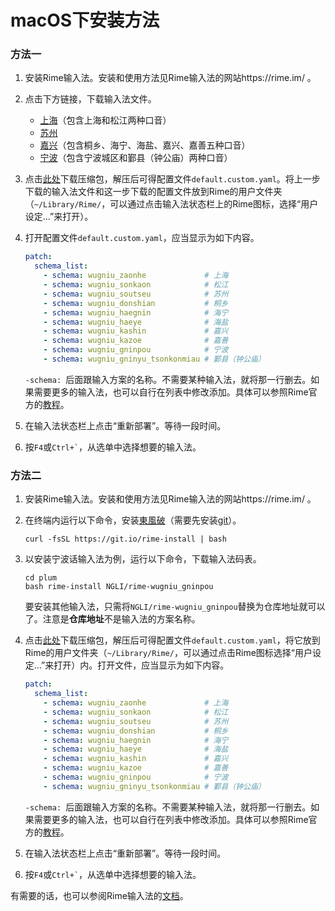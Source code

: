 # macOS下安装方法

### 方法一

1. 安装Rime输入法。安装和使用方法见Rime输入法的网站https://rime.im/ 。

2. 点击下方链接，下载输入法文件。

    - [上海](https://codeload.github.com/NGLI/rime-wugniu_zaonhe/zip/master)（包含上海和松江两种口音）
    - [苏州](https://codeload.github.com/NGLI/rime-wugniu_soutseu/zip/master)
    - [嘉兴](https://codeload.github.com/NGLI/rime-wugniu_kashin/zip/master)（包含桐乡、海宁、海盐、嘉兴、嘉善五种口音）
    - [宁波](https://codeload.github.com/NGLI/rime-wugniu_gninpou/zip/master)（包含宁波城区和鄞县（钟公庙）两种口音）
    
3. 点击[此处](https://gist.github.com/shinzoqchiuq/ddeb5014026fce768f7c9ec7d4e01655/archive/ab0d24e10f6ceb1f0797b516cbcbe17f73425d1e.zip)下载压缩包，解压后可得配置文件`default.custom.yaml`。将上一步下载的输入法文件和这一步下载的配置文件放到Rime的用户文件夹（`~/Library/Rime/`，可以通过点击输入法状态栏上的Rime图标，选择“用户设定...”来打开）。

4. 打开配置文件`default.custom.yaml`，应当显示为如下内容。

    ```yaml
    patch:
      schema_list:
        - schema: wugniu_zaonhe             # 上海
        - schema: wugniu_sonkaon            # 松江
        - schema: wugniu_soutseu            # 苏州
        - schema: wugniu_donshian           # 桐乡
        - schema: wugniu_haegnin            # 海宁
        - schema: wugniu_haeye              # 海盐
        - schema: wugniu_kashin             # 嘉兴
        - schema: wugniu_kazoe              # 嘉善
        - schema: wugniu_gninpou            # 宁波
        - schema: wugniu_gninyu_tsonkonmiau # 鄞县（钟公庙）
    ```

    `-schema: `后面跟输入方案的名称。不需要某种输入法，就将那一行删去。如果需要更多的输入法，也可以自行在列表中修改添加。具体可以参照Rime官方的[教程](https://github.com/rime/home/wiki/CustomizationGuide#一例定製方案選單)。

5. 在输入法状态栏上点击“重新部署”。等待一段时间。

6. 按`F4`或`` Ctrl+` ``，从选单中选择想要的输入法。

### 方法二

1. 安装Rime输入法。安装和使用方法见Rime输入法的网站https://rime.im/ 。

2. 在终端内运行以下命令，安装[東風破](https://github.com/rime/plum)（需要先安装[git](https://git-scm.com/)）。

    ```shell
    curl -fsSL https://git.io/rime-install | bash
    ```

3. 以安装宁波话输入法为例，运行以下命令，下载输入法码表。

    ```shell
    cd plum
    bash rime-install NGLI/rime-wugniu_gninpou
    ```

    要安装其他输入法，只需将`NGLI/rime-wugniu_gninpou`替换为仓库地址就可以了。注意是**仓库地址**不是输入法的方案名称。

4. 点击[此处](https://gist.github.com/shinzoqchiuq/ddeb5014026fce768f7c9ec7d4e01655/archive/ab0d24e10f6ceb1f0797b516cbcbe17f73425d1e.zip)下载压缩包，解压后可得配置文件`default.custom.yaml`，将它放到Rime的用户文件夹（`~/Library/Rime/`，可以通过点击Rime图标选择“用户设定...”来打开）内。打开文件，应当显示为如下内容。

    ```yaml
    patch:
      schema_list:
        - schema: wugniu_zaonhe             # 上海
        - schema: wugniu_sonkaon            # 松江
        - schema: wugniu_soutseu            # 苏州
        - schema: wugniu_donshian           # 桐乡
        - schema: wugniu_haegnin            # 海宁
        - schema: wugniu_haeye              # 海盐
        - schema: wugniu_kashin             # 嘉兴
        - schema: wugniu_kazoe              # 嘉善
        - schema: wugniu_gninpou            # 宁波
        - schema: wugniu_gninyu_tsonkonmiau # 鄞县（钟公庙）
    ```

    `-schema: `后面跟输入方案的名称。不需要某种输入法，就将那一行删去。如果需要更多的输入法，也可以自行在列表中修改添加。具体可以参照Rime官方的[教程](https://github.com/rime/home/wiki/CustomizationGuide#一例定製方案選單)。

5. 在输入法状态栏上点击“重新部署”。等待一段时间。

6. 按`F4`或`` Ctrl+` ``，从选单中选择想要的输入法。

有需要的话，也可以参阅Rime输入法的[文档](https://rime.im/docs/)。
